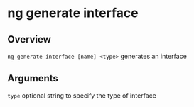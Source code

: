 # ng generate interface

## Overview

`ng generate interface [name] <type>` generates an interface

## Arguments

`type` optional string to specify the type of interface
